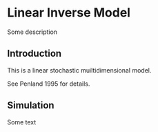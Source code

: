 # Linear Inverse Model

Some description

## Introduction

This is a linear stochastic muiltidimensional model.

See Penland 1995 for details.

## Simulation

Some text